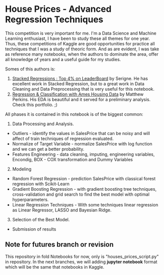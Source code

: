 # **House Prices - Advanced Regression Techniques**



This competition is very important for me. I'm a Data Science and Machine Learning enthusiast, I have been to study these all themes for one year. Thus, these competitions of Kaggle are good opportunities for practice all techniques that I was a study of theoric form. And as are evident, I was take as reference many notebooks, when the authors to dominate the area, offer all knowledge of years and a useful guide for my studies. 

Somes of this authors is:
1. [Stacked Regressions : Top 4% on LeaderBoard](https://www.kaggle.com/serigne/stacked-regressions-top-4-on-leaderboard) by Serigne. He has excellent work in Stacked Regression, but to a great work in Data Cleaning and Data Preprocessing that is very useful for this notebook.
2. [Regression & Classification with Ames Housing Data](https://www.perkinsml.me/ames-housing) by Matthew Perkins. His EDA is beautiful and it served for a preliminary analysis. Check this portfolio. ;)

All phases it is contained in this notebook is of the biggest common:
1. Data Processing and Analysis.
* Outliers - identify the values in SalesPrice that can be noisy and will affect of train techniques of regression evaluated.
* Normalize of Target Variable - normalize SalesPrice with log function and we can get a better probability.
* Features Engineering - data cleaning, imputing, engineering variables, Encondig, BOX - COX transformation  and Dummy Variables

2. Modeling
* Random Forest Regression - prediction SalesPrice with classical forest regression with Scikit-Learn
* Gradient Boosting Regression - with gradient boosting tree techniques, cross-validation and grid search to find the best model with optimal hyperparameters.
* Linear Regression Techniques - With some techniques linear regression as Linear Regressor, LASSO and Bayesian Ridge.

3. Selection of the Best Model.
* Submission of results



## Note for futures branch or revision

This repository in fold Notebooks for now, only is "houses_prices_script.py" in repository. In the next branches, we will adding __jupyter notebook__ format which will be the same that notebooks in Kaggle.

